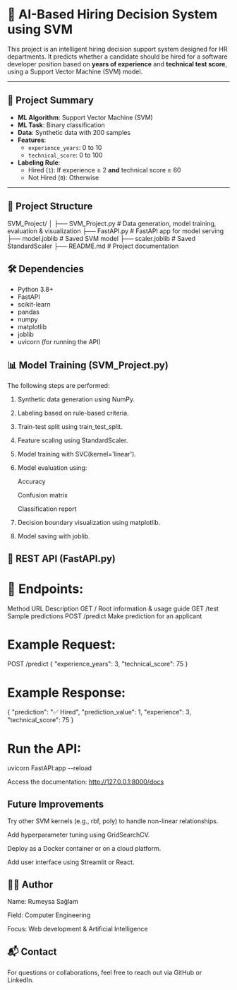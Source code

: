 # 🧠 AI-Based Hiring Decision System using SVM

This project is an intelligent hiring decision support system designed for HR departments. It predicts whether a candidate should be hired for a software developer position based on **years of experience** and **technical test score**, using a Support Vector Machine (SVM) model.

---

## 🚀 Project Summary

- **ML Algorithm**: Support Vector Machine (SVM)
- **ML Task**: Binary classification
- **Data**: Synthetic data with 200 samples
- **Features**:
  - `experience_years`: 0 to 10
  - `technical_score`: 0 to 100
- **Labeling Rule**:
  - Hired (`1`): If experience ≥ 2 **and** technical score ≥ 60
  - Not Hired (`0`): Otherwise

---

## 📂 Project Structure

SVM_Project/
│
├── SVM_Project.py # Data generation, model training, evaluation & visualization
├── FastAPI.py # FastAPI app for model serving
├── model.joblib # Saved SVM model
├── scaler.joblib # Saved StandardScaler
├── README.md # Project documentation

## 🛠 Dependencies

- Python 3.8+
- FastAPI
- scikit-learn
- pandas
- numpy
- matplotlib
- joblib
- uvicorn (for running the API)

## 📊 Model Training (SVM_Project.py)
The following steps are performed:

1. Synthetic data generation using NumPy.

2. Labeling based on rule-based criteria.

3. Train-test split using train_test_split.

4. Feature scaling using StandardScaler.

5. Model training with SVC(kernel='linear').

6. Model evaluation using:

    Accuracy

    Confusion matrix

    Classification report

7. Decision boundary visualization using matplotlib.

8. Model saving with joblib.

## 🔗 REST API (FastAPI.py)
# 📍 Endpoints:
Method	URL	        Description
 GET	   /	      Root information & usage guide
 GET	 /test	    Sample predictions
 POST	 /predict	  Make prediction for an applicant

# Example Request:

POST /predict
{
  "experience_years": 3,
  "technical_score": 75
}

# Example Response:

{
  "prediction": "✅ Hired",
  "prediction_value": 1,
  "experience": 3,
  "technical_score": 75
}

# Run the API:

uvicorn FastAPI:app --reload

Access the documentation: http://127.0.0.1:8000/docs

## Future Improvements
Try other SVM kernels (e.g., rbf, poly) to handle non-linear relationships.

Add hyperparameter tuning using GridSearchCV.

Deploy as a Docker container or on a cloud platform.

Add user interface using Streamlit or React.

## 👩‍💻 Author
Name: Rumeysa Sağlam

Field: Computer Engineering

Focus: Web development & Artificial Intelligence

## 📬 Contact
For questions or collaborations, feel free to reach out via GitHub or LinkedIn.
